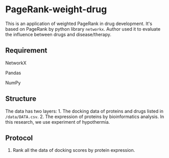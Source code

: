 # PageRank-weight-drug

This is an application of weighted PageRank in drug development. It's based on PageRank by python library `networkx`. Author used it to evaluate the influence between drugs and disease/therapy.

## Requirement

NetworkX

Pandas

NumPy

## Structure

The data has two layers: 1. The docking data of proteins and drugs listed in `/data/DATA.csv`. 2. The expression of proteins by bioinformatics analysis. In this research, we use experiment of hypothermia.

## Protocol

1. Rank all the data of docking scores by protein expression.
